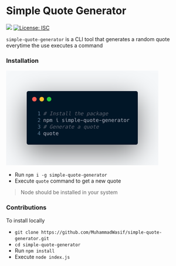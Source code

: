 # Simple Quote Generator

![](https://badge.fury.io/js/simple-quote-generator.svg)
[![License: ISC](https://img.shields.io/badge/License-ISC-blue.svg)](https://opensource.org/licenses/ISC)

`simple-quote-generator` is a CLI tool that generates a random quote everytime the use executes a command

### Installation

![](demo.png)

- Run `npm i -g simple-quote-generator`
- Execute `quote` command to get a new quote

> Node should be installed in your system

### Contributions

To install locally

- `git clone https://github.com/MuhammadWasif/simple-quote-generator.git`
- `cd simple-quote-generator`
- Run `npm install`
- Execute `node index.js`
